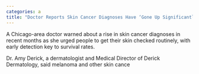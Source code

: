 ```yaml
---
categories: a
title: "Doctor Reports Skin Cancer Diagnoses Have ‘Gone Up Significantly Urges Skin Checks"
---
```


A Chicago-area doctor warned about a rise in skin cancer diagnoses in recent months as she urged people to get their skin checked routinely, with early detection key to survival rates. 



Dr. Amy Derick, a dermatologist and Medical Director of Derick Dermatology, said melanoma and other skin cance